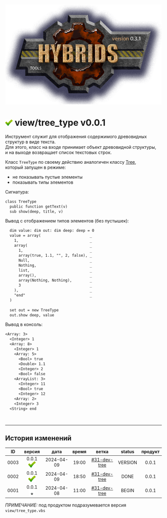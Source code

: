 [![logo](../../logo.png)](../../docs.md "documentation") 

[M]: ../../docs.md        "родитель"
[P]: ../../icons/progress.png  "в процессе..."
[S]: ../../icons/success.png   "ошибок не обнаружено"
[E]: ../../icons/empty.png     "нет данных"

[Tree]: tree.md

[![S]][M] view/tree_type v0.0.1
================================
Инструмент служит для отображения содержимого древовидных структур в виде текста.  
Для этого, класс на входе принимает объект древовидной структуры,  
и на выходе возвращает список текстовых строк.  

Класс `TreeType` по своему действию аналогичен классу [Tree],  
который запущен в режиме:   
  - не показывать пустые элементы  
  - показывать типы элементов  

Сигнатура:  

```vbs
class TreeType
  public function getText(v)
  sub show(deep, title, v)
```

Вывод с отображением типов элементов (без пустышек):  

```vbs
  dim value: dim out: dim deep: deep = 0
  value = array(                      _
    1,                                _
    array(                            _
      1,                              _
      array(true, 1.1, "", 2, false), _
      Null,                           _
      Nothing,                        _
      list,                           _
      array(),                        _
      array(Nothing, Nothing),        _
      3                               _
    ),                                _
    "end"                             _
  )

  set out = new TreeType
  out.show deep, value
```

Вывод в консоль:  

```
<Array: 3>
  <Integer> 1
  <Array: 8>
    <Integer> 1
    <Array: 5>
      <Bool> true
      <Double> 1.1
      <Integer> 2
      <Bool> false
    <ArrayList: 3>
      <Integer> 11
      <Bool> true
      <Integer> 12
    <Array: 2>
    <Integer> 3
  <String> end
```
<br/>


--------------------------------------------------------------------------------

История изменений 
-----------------

| **ID** |      версия     |    дата    | время |     ветка      | status  | продукт |  
|:------:|:---------------:|:----------:|:-----:|:--------------:|:-------:|:-------:|  
|  0003  | 0.0.1 [![S]][M] | 2024-04-09 | 19:00 | [#31-dev-tree] | VERSION |  0.0.1  |  
|  0002  | 0.0.1 [![S]][M] | 2024-04-09 | 18:50 | [#31-dev-tree] |  DONE   |  0.0.1  |  
|  0001  | 0.0.1 [![E]][M] | 2024-04-08 | 11:00 | [#31-dev-tree] |  BEGIN  |  0.0.1  |  

*ПРИМЕЧАНИЕ:* под продуктом подразумевается версия `view/tree_type.vbs`  

[#31-dev-tree]: ../../history.md#-v031-dev
